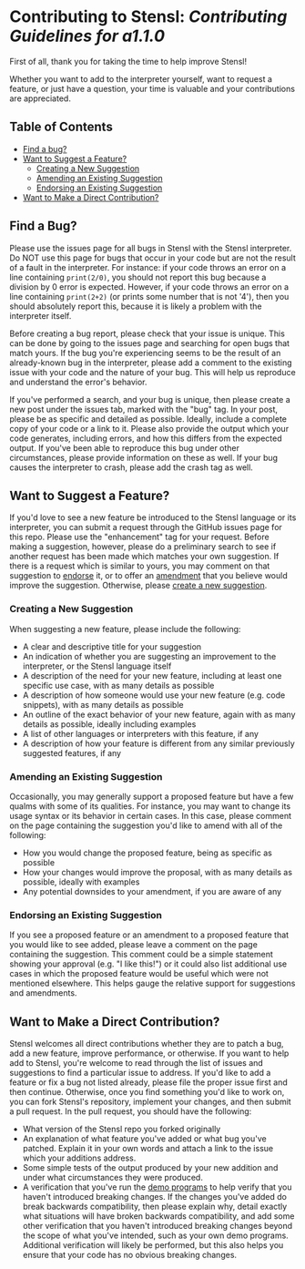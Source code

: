 # Contributing to Stensl: *Contributing Guidelines for a1.1.0*

First of all, thank you for taking the time to help improve Stensl! 

Whether you want to add to the interpreter yourself, want to request a feature, or just have a question, your time is valuable and your contributions are appreciated.

## Table of Contents

- [Find a bug?](#find-a-bug)
- [Want to Suggest a Feature?](#want-to-suggest-a-feature)
   - [Creating a New Suggestion](#creating-a-new-suggestion)
   - [Amending an Existing Suggestion](#amending-an-existing-suggestion)
   - [Endorsing an Existing Suggestion](#endorsing-an-existing-suggestion)
- [Want to Make a Direct Contribution?](#want-to-make-a-direct-contribution)

## Find a Bug?

Please use the issues page for all bugs in Stensl with the Stensl interpreter. Do NOT use this page for bugs that occur in your code but are not the result of a fault in the interpreter. For instance: if your code throws an error on a line containing `print(2/0)`, you should not report this bug because a division by 0 error is expected. However, if your code throws an error on a line containing `print(2+2)` (or prints some number that is not '4'), then you should absolutely report this, because it is likely a problem with the interpreter itself.

Before creating a bug report, please check that your issue is unique. This can be done by going to the issues page and searching for open bugs that match yours. If the bug you're experiencing seems to be the result of an already-known bug in the interpreter, please add a comment to the existing issue with your code and the nature of your bug. This will help us reproduce and understand the error's behavior.

If you've performed a search, and your bug is unique, then please create a new post under the issues tab, marked with the "bug" tag. In your post, please be as specific and detailed as possible. Ideally, include a complete copy of your code or a link to it. Please also provide the output which your code generates, including errors, and how this differs from the expected output. If you've been able to reproduce this bug under other circumstances, please provide information on these as well. If your bug causes the interpreter to crash, please add the crash tag as well.

## Want to Suggest a Feature?

If you'd love to see a new feature be introduced to the Stensl language or its interpreter, you can submit a request through the GitHub issues page for this repo. Please use the "enhancement" tag for your request. Before making a suggestion, however, please do a preliminary search to see if another request has been made which matches your own suggestion. If there is a request which is similar to yours, you may comment on that suggestion to [endorse](#endorsing-an-existing-suggestion) it, or to offer an [amendment](#amending-an-existing-suggestion) that you believe would improve the suggestion. Otherwise, please [create a new suggestion](#creating-a-new-suggestion).

### Creating a New Suggestion

When suggesting a new feature, please include the following:

- A clear and descriptive title for your suggestion
- An indication of whether you are suggesting an improvement to the interpreter, or the Stensl language itself
- A description of the need for your new feature, including at least one specific use case, with as many details as possible
- A description of how someone would use your new feature (e.g. code snippets), with as many details as possible
- An outline of the exact behavior of your new feature, again with as many details as possible, ideally including examples
- A list of other languages or interpreters with this feature, if any
- A description of how your feature is different from any similar previously suggested features, if any

### Amending an Existing Suggestion

Occasionally, you may generally support a proposed feature but have a few qualms with some of its qualities. For instance, you may want to change its usage syntax or its behavior in certain cases. In this case, please comment on the page containing the suggestion you'd like to amend with all of the following:

- How you would change the proposed feature, being as specific as possible
- How your changes would improve the proposal, with as many details as possible, ideally with examples
- Any potential downsides to your amendment, if you are aware of any

### Endorsing an Existing Suggestion

If you see a proposed feature or an amendment to a proposed feature that you would like to see added, please leave a comment on the page containing the suggestion. This comment could be a simple statement showing your approval (e.g. "I like this!") or it could also list additional use cases in which the proposed feature would be useful which were not mentioned elsewhere. This helps gauge the relative support for suggestions and amendments.

## Want to Make a Direct Contribution?

Stensl welcomes all direct contributions whether they are to patch a bug, add a new feature, improve performance, or otherwise. If you want to help add to Stensl, you're welcome to read through the list of issues and suggestions to find a particular issue to address. If you'd like to add a feature or fix a bug not listed already, please file the proper issue first and then continue. Otherwise, once you find something you'd like to work on, you can fork Stensl's repository, implement your changes, and then submit a pull request. In the pull request, you should have the following:

- What version of the Stensl repo you forked originally
- An explanation of what feature you've added or what bug you've patched. Explain it in your own words and attach a link to the issue which your additions address. 
- Some simple tests of the output produced by your new addition and under what circumstances they were produced.
- A verification that you've run the [demo programs](https://github.com/jtint24/Stensl-Demo-Programs) to help verify that you haven't introduced breaking changes. If the changes you've added do break backwards compatibility, then please explain why, detail exactly what situations will have broken backwards compatibility, and add some other verification that you haven't introduced breaking changes beyond the scope of what you've intended, such as your own demo programs. Additional verification will likely be performed, but this also helps you ensure that your code has no obvious breaking changes.


